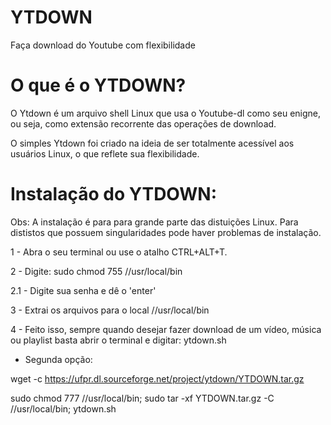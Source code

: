 # YTDOWN
Faça download do Youtube com flexibilidade

# O que é o YTDOWN?
O Ytdown é um arquivo shell Linux que usa o Youtube-dl como seu enigne, ou seja, como extensão recorrente das operações de download.

O simples Ytdown foi criado na ideia de ser totalmente acessível aos usuários Linux, o que reflete sua flexibilidade.

# Instalação do YTDOWN:
Obs: A instalação é para para grande parte das distuições Linux. Para dististos que possuem singularidades pode haver problemas de instalação.

1 - Abra o seu terminal ou use o atalho CTRL+ALT+T.

2 -  Digite: sudo chmod 755 //usr/local/bin

2.1 - Digite sua senha e dê o 'enter'

3 - Extrai os arquivos para o local //usr/local/bin

4 - Feito isso, sempre quando desejar fazer download de um vídeo, música ou playlist
basta abrir o terminal e digitar: ytdown.sh

- Segunda opção:

wget -c https://ufpr.dl.sourceforge.net/project/ytdown/YTDOWN.tar.gz

sudo chmod 777 //usr/local/bin; sudo tar -xf YTDOWN.tar.gz -C //usr/local/bin; ytdown.sh

